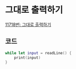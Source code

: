 # 그대로 출력하기

[11718번: 그대로 출력하기](https://www.acmicpc.net/problem/11718)

## 코드

```swift
while let input = readLine() {
    print(input)
}
```